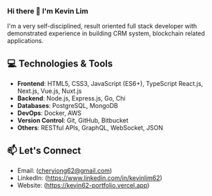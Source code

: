 ### Hi there 👋 I'm Kevin Lim

I'm a very self-disciplined, result oriented full stack developer with demonstrated experience in building CRM system, blockchain related applications.

## 💻 Technologies & Tools
- **Frontend**: HTML5, CSS3, JavaScript (ES6+), TypeScript React.js, Next.js, Vue.js, Nuxt.js
- **Backend**: Node.js, Express.js, Go, Chi
- **Databases**: PostgreSQL, MongoDB
- **DevOps**: Docker, AWS
- **Version Control**: Git, GitHub, Bitbucket
- **Others**: RESTful APIs, GraphQL, WebSocket, JSON

## 📫 Let's Connect
- Email: (cheryiong62@gmail.com)
- LinkedIn: (https://www.linkedin.com/in/kevinlim62)
- Website: (https://kevin62-portfolio.vercel.app)

<!--
**KevinLim62/KevinLim62** is a ✨ _special_ ✨ repository because its `README.md` (this file) appears on your GitHub profile.

Here are some ideas to get you started:

- 🔭 I’m currently working on ...
- 🌱 I’m currently learning ...
- 👯 I’m looking to collaborate on ...
- 🤔 I’m looking for help with ...
- 💬 Ask me about ...
- 📫 How to reach me: ...
- 😄 Pronouns: ...
- ⚡ Fun fact: ...
-->
